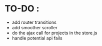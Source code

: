 # TO-DO :

- add router transitions
- add smoother scroller
- do the ajax call for projects in the store.js
- handle potential api fails
